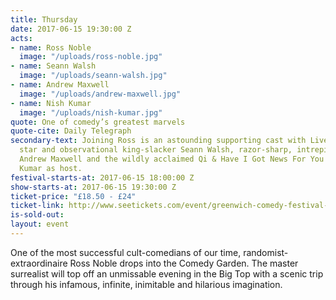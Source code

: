 ```yaml
---
title: Thursday
date: 2017-06-15 19:30:00 Z
acts:
- name: Ross Noble
  image: "/uploads/ross-noble.jpg"
- name: Seann Walsh
  image: "/uploads/seann-walsh.jpg"
- name: Andrew Maxwell
  image: "/uploads/andrew-maxwell.jpg"
- name: Nish Kumar
  image: "/uploads/nish-kumar.jpg"
quote: One of comedy’s greatest marvels
quote-cite: Daily Telegraph
secondary-text: Joining Ross is an astounding supporting cast with Live At The Apollo
  star and observational king-slacker Seann Walsh, razor-sharp, intrepid social commentator
  Andrew Maxwell and the wildly acclaimed Qi & Have I Got News For You regular Nish
  Kumar as host.
festival-starts-at: 2017-06-15 18:00:00 Z
show-starts-at: 2017-06-15 19:30:00 Z
ticket-price: "£18.50 - £24"
ticket-link: http://www.seetickets.com/event/greenwich-comedy-festival-jason-manford/big-top-greenwich-comedy-festival/985933/
is-sold-out: 
layout: event
---
```


One of the most successful cult-comedians of our time, randomist-extraordinaire Ross Noble drops into the Comedy Garden. The master surrealist will top off an unmissable evening in the Big Top with a scenic trip through his infamous, infinite, inimitable and hilarious imagination. 